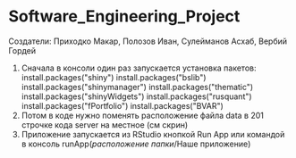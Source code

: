 # Software_Engineering_Project

Создатели: Приходко Макар, Полозов Иван, Сулейманов Асхаб, Вербий Гордей

1. Сначала в консоли один раз запускается установка пакетов:
install.packages("shiny")
install.packages("bslib")
install.packages("shinymanager")
install.packages("thematic")
install.packages("shinyWidgets")
install.packages("rusquant")
install.packages("fPortfolio")
install.packages("BVAR")
2. Потом в коде нужно поменять расположение файла data в 201 строчке кода server на местное (см скрин)
3. Приложение запускается из RStudio кнопкой Run App или командой в консоль runApp(*расположение папки*/Наше приложение)
